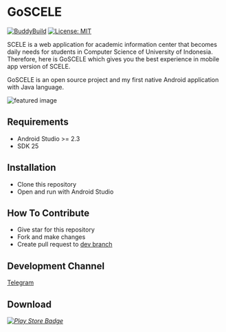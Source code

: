 GoSCELE
=======

[![BuddyBuild](https://dashboard.buddybuild.com/api/statusImage?appID=5a0e3fbf9cb23b000114ce9e&branch=dev&build=latest)](https://dashboard.buddybuild.com/apps/5a0e3fbf9cb23b000114ce9e/build/latest?branch=master)
[![License: MIT](https://img.shields.io/badge/License-MIT-yellow.svg)](https://opensource.org/licenses/MIT)

SCELE is a web application for academic information center that becomes daily needs for students in Computer Science of University of Indonesia. Therefore, here is GoSCELE which gives you the best experience in mobile app version of SCELE. 

GoSCELE is an open source project and my first native Android application with Java language.

![featured image](https://github.com/mgilangjanuar/GoSCELE/blob/dev/featured_image.png)


Requirements
------------
 - Android Studio >= 2.3
 - SDK 25


Installation
------------
 - Clone this repository
 - Open and run with Android Studio


How To Contribute
-----------------
 - Give star for this repository
 - Fork and make changes
 - Create pull request to [dev branch](https://github.com/mgilangjanuar/GoSCELE/tree/dev)


Development Channel
-------------------
[Telegram](https://t.me/joinchat/BBhj00GbOxkbUNh4AyW1Ug)


Download
--------
*[![Play Store Badge](https://developer.android.com/images/brand/en_app_rgb_wo_60.png)](https://play.google.com/store/apps/details?id=com.mgilangjanuar.dev.goscele)*

